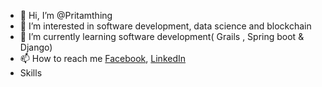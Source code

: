 - 👋 Hi, I’m @Pritamthing
- 👀 I’m interested in software development, data science and blockchain
- 🌱 I’m currently learning software development( Grails , Spring boot & Django)
- 📫 How to reach me [Facebook](https://www.facebook.com/pritam.lama.90226), [LinkedIn](https://www.linkedin.com/in/er-pritam-thing-73672014b/)
- Skills

<!---
Pritamthing/Pritamthing is a ✨ special ✨ repository because its `README.md` (this file) appears on your GitHub profile.
You can click the Preview link to take a look at your changes.
--->

